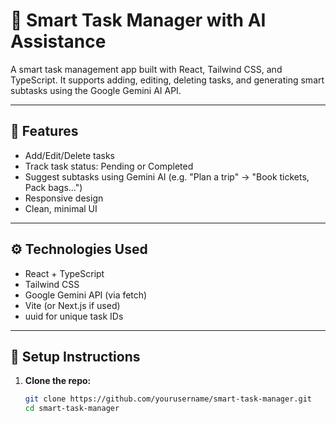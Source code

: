 # 🧠 Smart Task Manager with AI Assistance

A smart task management app built with React, Tailwind CSS, and TypeScript. It supports adding, editing, deleting tasks, and generating smart subtasks using the Google Gemini AI API.

---

## 🚀 Features

- Add/Edit/Delete tasks
- Track task status: Pending or Completed
- Suggest subtasks using Gemini AI (e.g. "Plan a trip" → "Book tickets, Pack bags...")
- Responsive design
- Clean, minimal UI

---

## ⚙️ Technologies Used

- React + TypeScript
- Tailwind CSS
- Google Gemini API (via fetch)
- Vite (or Next.js if used)
- uuid for unique task IDs

---

## 🧪 Setup Instructions

1. **Clone the repo:**
   ```bash
   git clone https://github.com/yourusername/smart-task-manager.git
   cd smart-task-manager
